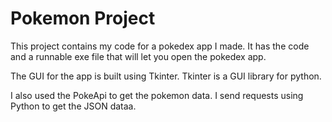 # Pokemon Project
This project contains my code for a pokedex app I made. It has the code and a runnable exe file that will let you open the pokedex app.

The GUI for the app is built using Tkinter. Tkinter is a GUI library for python.

I also used the PokeApi to get the pokemon data. I send requests using Python to get the JSON dataa.
